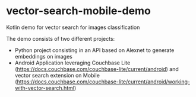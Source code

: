 # vector-search-mobile-demo

Kotlin demo for vector search for images classification

The demo consists of two different projects:
- Python project consisting in an API based on Alexnet to generate embeddings on images
- Android Application leveraging Couchbase Lite (https://docs.couchbase.com/couchbase-lite/current/android) and vector search extension on Mobile (https://docs.couchbase.com/couchbase-lite/current/android/working-with-vector-search.html)
